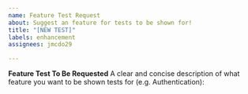 ```yaml
---
name: Feature Test Request
about: Suggest an feature for tests to be shown for!
title: "[NEW TEST]"
labels: enhancement
assignees: jmcdo29

---
```


**Feature Test To Be Requested**
A clear and concise description of what feature you want to be shown tests for (e.g. Authentication):
